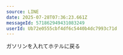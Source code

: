 ```yaml
---
source: LINE
date: 2025-07-28T07:36:23.661Z
messageId: 571862949431083249
userId: Ub72e0555cbf4df6c5440b4dc7993c71d
---
```


ガソリンを入れてホテルに戻る